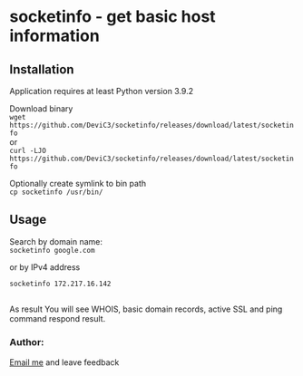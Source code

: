 # socketinfo - get basic host information

## Installation
Application requires at least Python version 3.9.2

Download binary  
```wget https://github.com/DeviC3/socketinfo/releases/download/latest/socketinfo```  
or  
```curl -LJO https://github.com/DeviC3/socketinfo/releases/download/latest/socketinfo```



Optionally create symlink to bin path  
```cp socketinfo /usr/bin/```


## Usage

Search by domain name:  
```socketinfo google.com```
  
or by IPv4 address
  
```socketinfo 172.217.16.142```
##

As result You will see WHOIS, basic domain records, active SSL and ping command respond result.

### Author:
[Email me](mailto:xkrzysztof.kuberskix@gmail.com?subject=sockinfo-feedback) and leave feedback
